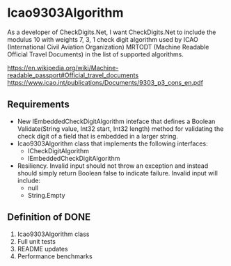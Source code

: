 # Icao9303Algorithm

As a developer of CheckDigits.Net, I want CheckDigits.Net to include the modulus 10 with weights 7, 3, 1 check digit algorithm used  by ICAO (International Civil Aviation Organization) MRTODT (Machine Readable Official Travel Documents) in the list of supported algorithms.

https://en.wikipedia.org/wiki/Machine-readable_passport#Official_travel_documents
https://www.icao.int/publications/Documents/9303_p3_cons_en.pdf

## Requirements

* New IEmbeddedCheckDigitAlgorithm inteface that defines a Boolean Validate(String value, Int32 start, Int32 length) method for validating the check digit of a field that is embedded in a larger string.
* Icao9303Algorithm class that implements the following interfaces:
	- ICheckDigitAlgorithm
	- IEmbeddedCheckDigitAlgorithm
* Resiliency. Invalid input should not throw an exception and instead should simply return Boolean false to indicate failure. Invalid input will include:
	- null
	- String.Empty

## Definition of DONE

1. Icao9303Algorithm class
1. Full unit tests
1. README updates
1. Performance benchmarks
